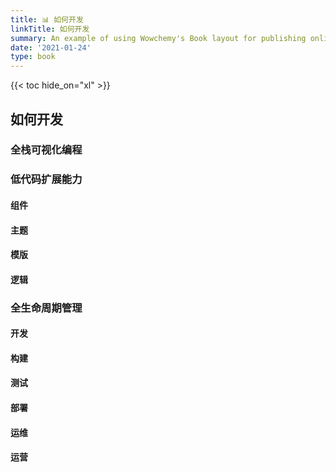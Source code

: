 ```yaml
---
title: 📊 如何开发
linkTitle: 如何开发
summary: An example of using Wowchemy's Book layout for publishing online courses.
date: '2021-01-24'
type: book
---
```




{{< toc hide_on="xl" >}}

## 如何开发

### 全栈可视化编程

### 低代码扩展能力

#### 组件

#### 主题

#### 模版

#### 逻辑

### 全生命周期管理

#### 开发

#### 构建

#### 测试

#### 部署

#### 运维

#### 运营